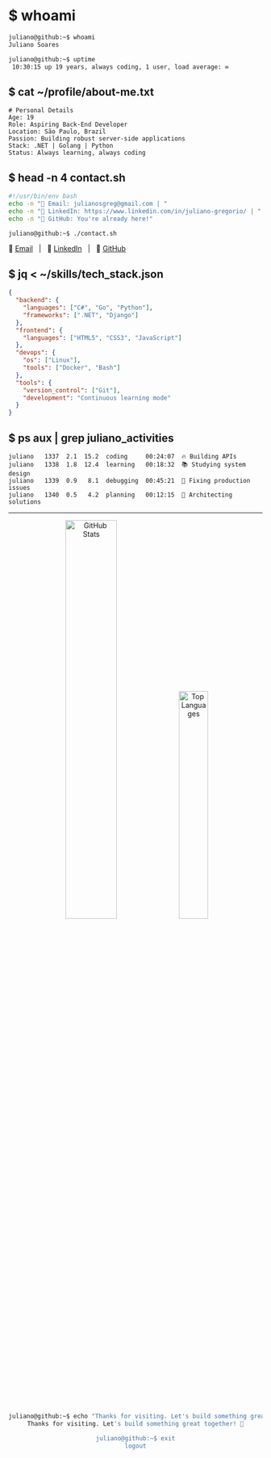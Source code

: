 # $ whoami
```bash
juliano@github:~$ whoami
Juliano Soares

juliano@github:~$ uptime
 10:30:15 up 19 years, always coding, 1 user, load average: ∞
```

## $ cat ~/profile/about-me.txt
```
# Personal Details
Age: 19
Role: Aspiring Back-End Developer
Location: São Paulo, Brazil
Passion: Building robust server-side applications
Stack: .NET | Golang | Python
Status: Always learning, always coding
```

## $ head -n 4 contact.sh
```bash
#!/usr/bin/env bash
echo -n "📧 Email: julianosgreg@gmail.com | "
echo -n "💼 LinkedIn: https://www.linkedin.com/in/juliano-gregorio/ | "
echo -n "🐙 GitHub: You're already here!"

juliano@github:~$ ./contact.sh
```
📧 [Email](mailto:julianosgreg@gmail.com) &nbsp;&nbsp;|&nbsp;&nbsp; 💼 [LinkedIn](https://www.linkedin.com/in/juliano-gregorio/) &nbsp;&nbsp;|&nbsp;&nbsp; 🐙 [GitHub](https://github.com/jusoaresg)


## $ jq < ~/skills/tech_stack.json
```json
{
  "backend": {
    "languages": ["C#", "Go", "Python"],
    "frameworks": [".NET", "Django"]
  },
  "frontend": {
    "languages": ["HTML5", "CSS3", "JavaScript"]
  },
  "devops": {
    "os": ["Linux"],
    "tools": ["Docker", "Bash"]
  },
  "tools": {
    "version_control": ["Git"],
    "development": "Continuous learning mode"
  }
}
```

## $ ps aux | grep juliano_activities
```
juliano   1337  2.1  15.2  coding     00:24:07  🔥 Building APIs
juliano   1338  1.8  12.4  learning   00:18:32  📚 Studying system design
juliano   1339  0.9   8.1  debugging  00:45:21  🐛 Fixing production issues
juliano   1340  0.5   4.2  planning   00:12:15  🎯 Architecting solutions
```

---

<div align="center">

<img src="https://github-readme-stats.vercel.app/api?username=jusoaresg&theme=terminal&include_all_commits=true&show_icons=true&hide_border=false&count_private=true&bg_color=0d1117&title_color=00ff00&text_color=ffffff&icon_color=00ff00" width="45%" alt="GitHub Stats">
<img src="https://github-readme-stats.vercel.app/api/top-langs/?username=jusoaresg&layout=compact&size_weight=0.5&count_weight=0.5&theme=terminal&show_icons=true&hide_border=false&count_private=true&bg_color=0d1117&title_color=00ff00&text_color=ffffff&icon_color=00ff00" width="34%" alt="Top Languages">

```bash
juliano@github:~$ echo "Thanks for visiting. Let's build something great together!" 🚀
Thanks for visiting. Let's build something great together! 🚀

juliano@github:~$ exit
logout
```

</div>
